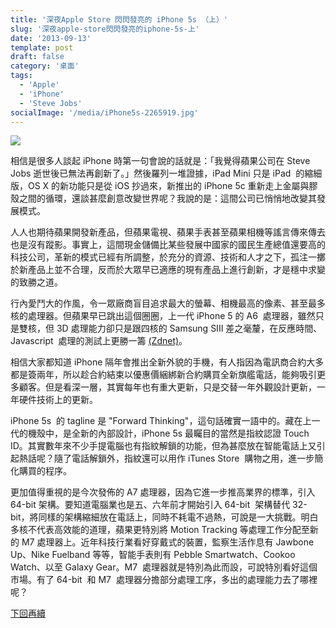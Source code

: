 ```yaml
---
title: '深夜Apple Store 閃閃發亮的 iPhone 5s （上）'
slug: '深夜apple-store閃閃發亮的iphone-5s-上'
date: '2013-09-13'
template: post
draft: false
category: '桌面'
tags:
  - 'Apple'
  - 'iPhone'
  - 'Steve Jobs'
socialImage: '/media/iPhone5s-2265919.jpg'
---
```


![](/media/iPhone5s-2265919.jpg)

相信是很多人談起 iPhone 時第一句會說的話就是：「我覺得蘋果公司在 Steve Jobs 逝世後已無法再創新了。」然後羅列一堆證據，iPad Mini 只是 iPad  的縮細版，OS X 的新功能只是從 iOS 抄過來，新推出的 iPhone 5c 重新走上金屬與膠殼之間的循環，還談甚麼創意改變世界呢？我說的是：這間公司已悄悄地改變其發展模式。

人人也期待蘋果開發新產品，但蘋果電視、蘋果手表甚至蘋果相機等謠言傳來傳去也是沒有蹤影。事實上，這間現金儲備比某些發展中國家的國民生產總值還要高的科技公司，革新的模式已經有所調整，於充分的資源、技術和人才之下，孤注一擲於新產品上並不合理，反而於大眾早已適應的現有產品上進行創新，才是穩中求變的致勝之道。

行內愛鬥大的作風，令一眾廠商盲目追求最大的螢幕、相機最高的像素、甚至最多核的處理器。但蘋果早已跳出這個圈圈，上一代 iPhone 5 的 A6  處理器，雖然只是雙核，但 3D 處理能力卻只是跟四核的 Samsung SIII 差之毫釐，在反應時間、Javascript  處理的測試上更勝一籌 [(Zdnet)](https://www.zdnet.com/article/benchmarking-the-iphone-5/)。

相信大家都知道 iPhone 隔年會推出全新外貌的手機，有人指因為電訊商合約大多都是簽兩年，所以趁合約結束以優惠價綑綁新合約購買全新旗艦電話，能夠吸引更多顧客。但是看深一層，其實每年也有重大更新，只是交替一年外觀設計更新，一年硬件技術上的更新。

iPhone 5s  的 tagline 是 "Forward Thinking"，這句話確實一語中的。藏在上一代的機殼中，是全新的內部設計，iPhone 5s 最矚目的當然是指紋認證 Touch ID。其實數年來不少手提電腦也有指紋解鎖的功能，但為甚麼放在智能電話上又引起熱話呢？隨了電話解鎖外，指紋還可以用作 iTunes Store  購物之用，進一步簡化購買的程序。

更加值得重視的是今次發佈的 A7 處理器，因為它進一步推高業界的標準，引入 64-bit 架構。要知道電腦業也是五、六年前才開始引入 64-bit  架構替代 32-bit，將同樣的架構縮細放在電話上，同時不耗電不過熱，可說是一大挑戰。明白多核不代表高效能的道理，蘋果更特別將 Motion Tracking 等處理工作分配至新的 M7 處理器上。近年科技行業看好穿戴式的裝置，監察生活作息有 Jawbone Up、Nike Fuelband 等等，智能手表則有 Pebble Smartwatch、Cookoo Watch、以至 Galaxy Gear。M7  處理器就是特別為此而設，可說特別看好這個市場。有了 64-bit  和 M7  處理器分擔部分處理工序，多出的處理能力去了哪裡呢？

[下回再續](/posts/深夜apple-store閃閃發亮的iphone-5s-下)
